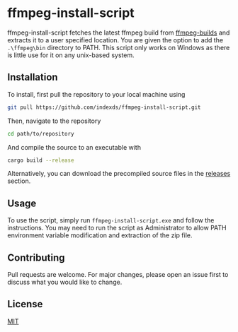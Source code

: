 # ffmpeg-install-script

ffmpeg-install-script fetches the latest ffmpeg build from [ffmpeg-builds](https://github.com/BtbN/FFmpeg-Builds/) and extracts it to a user specified location. You are given the option to add the ```.\ffmpeg\bin``` directory to PATH.
This script only works on Windows as there is little use for it on any unix-based system.

## Installation

To install, first pull the repository to your local machine using

```bash
git pull https://github.com/indexds/ffmpeg-install-script.git
```

Then, navigate to the repository

```bash
cd path/to/repository
```

And compile the source to an executable with

```bash
cargo build --release
```

Alternatively, you can download the precompiled source files in the [releases](https://github.com/indexds/ffmpeg-install-script/releases) section.
## Usage

To use the script, simply run ```ffmpeg-install-script.exe``` and follow the instructions.
You may need to run the script as Administrator to allow PATH environment variable modification and extraction of the zip file.

## Contributing

Pull requests are welcome. For major changes, please open an issue first
to discuss what you would like to change.

## License

[MIT](https://choosealicense.com/licenses/mit/)
